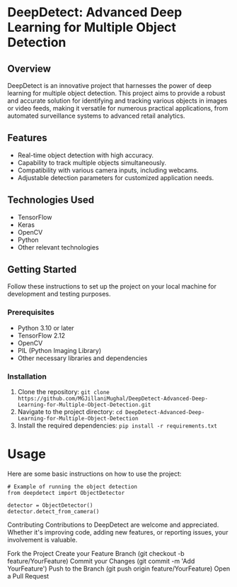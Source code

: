 # DeepDetect: Advanced Deep Learning for Multiple Object Detection

## Overview
DeepDetect is an innovative project that harnesses the power of deep learning for multiple object detection. This project aims to provide a robust and accurate solution for identifying and tracking various objects in images or video feeds, making it versatile for numerous practical applications, from automated surveillance systems to advanced retail analytics.

## Features
- Real-time object detection with high accuracy.
- Capability to track multiple objects simultaneously.
- Compatibility with various camera inputs, including webcams.
- Adjustable detection parameters for customized application needs.

## Technologies Used
- TensorFlow
- Keras
- OpenCV
- Python
- Other relevant technologies

## Getting Started
Follow these instructions to set up the project on your local machine for development and testing purposes.

### Prerequisites
- Python 3.10 or later
- TensorFlow 2.12
- OpenCV
- PIL (Python Imaging Library)
- Other necessary libraries and dependencies

### Installation
1. Clone the repository:
```git clone https://github.com/MGJillaniMughal/DeepDetect-Advanced-Deep-Learning-for-Multiple-Object-Detection.git ```
2. Navigate to the project directory:
``` cd DeepDetect-Advanced-Deep-Learning-for-Multiple-Object-Detection ```
3. Install the required dependencies:
``` pip install -r requirements.txt ```
# Usage
Here are some basic instructions on how to use the project:
```
# Example of running the object detection
from deepdetect import ObjectDetector

detector = ObjectDetector()
detector.detect_from_camera()
```

Contributing
Contributions to DeepDetect are welcome and appreciated. Whether it's improving code, adding new features, or reporting issues, your involvement is valuable.

Fork the Project
Create your Feature Branch (git checkout -b feature/YourFeature)
Commit your Changes (git commit -m 'Add YourFeature')
Push to the Branch (git push origin feature/YourFeature)
Open a Pull Request







